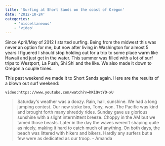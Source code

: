 ```yaml
---
title: 'Surfing at Short Sands on the coast of Oregon'
date: '2012-10-24'
categories:
    - 'miscellaneous'
    - 'video'
---
```


Since April/May of 2012 I started surfing. Being from the midwest this was never an option for me, but now after living in Washington for almost 5 years I figuered I should stop holding out for a trip to some place warm like Hawaii and just get in the water. This summer was filled with a lot of surf trips to Westport, La Push, Shi Shi and the like. We also made it down to Oregon a couple times.

This past weekend we made it to Short Sands again. Here are the results of a blown out surf weekend:

`video:https://www.youtube.com/watch?v=hK1QvtYO-xU`

> Saturday's weather was a doozy. Rain, hail, sunshine. We had a long jumping contest. Our new stoke bro, Tony, won. The Pacific was kind and brought forth many shreddy rides. Sunday gave us glorious sunshine with a slight intermittent breeze. Choppy in the AM but we tamed those beasts. Later in the day the waves weren't shaping quite as nicely, making it hard to catch much of anything. On both days, the beach was littered with hikers and bikers. Hardly any surfers but a few were as dedicated as our troop. - Amanda
